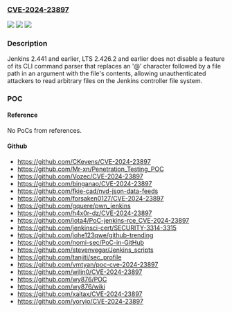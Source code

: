### [CVE-2024-23897](https://cve.mitre.org/cgi-bin/cvename.cgi?name=CVE-2024-23897)
![](https://img.shields.io/static/v1?label=Product&message=Jenkins&color=blue)
![](https://img.shields.io/static/v1?label=Version&message=n%2Fa&color=blue)
![](https://img.shields.io/static/v1?label=Vulnerability&message=n%2Fa&color=brighgreen)

### Description

Jenkins 2.441 and earlier, LTS 2.426.2 and earlier does not disable a feature of its CLI command parser that replaces an '@' character followed by a file path in an argument with the file's contents, allowing unauthenticated attackers to read arbitrary files on the Jenkins controller file system.

### POC

#### Reference
No PoCs from references.

#### Github
- https://github.com/CKevens/CVE-2024-23897
- https://github.com/Mr-xn/Penetration_Testing_POC
- https://github.com/Vozec/CVE-2024-23897
- https://github.com/binganao/CVE-2024-23897
- https://github.com/fkie-cad/nvd-json-data-feeds
- https://github.com/forsaken0127/CVE-2024-23897
- https://github.com/gquere/pwn_jenkins
- https://github.com/h4x0r-dz/CVE-2024-23897
- https://github.com/iota4/PoC-jenkins-rce_CVE-2024-23897
- https://github.com/jenkinsci-cert/SECURITY-3314-3315
- https://github.com/johe123qwe/github-trending
- https://github.com/nomi-sec/PoC-in-GitHub
- https://github.com/stevenvegar/Jenkins_scripts
- https://github.com/tanjiti/sec_profile
- https://github.com/vmtyan/poc-cve-2024-23897
- https://github.com/wjlin0/CVE-2024-23897
- https://github.com/wy876/POC
- https://github.com/wy876/wiki
- https://github.com/xaitax/CVE-2024-23897
- https://github.com/yoryio/CVE-2024-23897

